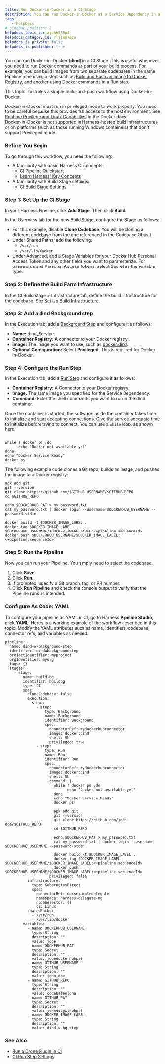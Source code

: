 ```yaml
---
title: Run Docker-in-Docker in a CI Stage
description: You can run Docker-in-Docker as a Service Dependency in a CI Stage. This example illustrates using Docker-in-Docker to build and push an image in a Run step. This can be useful if you want to build f…
tags: 
   - helpDocs
# sidebar_position: 2
helpdocs_topic_id: ajehk588p4
helpdocs_category_id: 7ljl8n7mzn
helpdocs_is_private: false
helpdocs_is_published: true
---
```


You can run Docker-in-Docker (**dind**) in a CI Stage. This is useful whenever you need to run Docker commands as part of your build process. For example, you can build images from two separate codebases in the same Pipeline: one using a step such as [Build and Push an Image to Docker Registry](../../ci-technical-reference/build-and-push-to-docker-hub-step-settings.md), and another using Docker commands in a Run step.

This topic illustrates a simple build-and-push workflow using Docker-in-Docker.

Docker-in-Docker must run in privileged mode to work properly. You need to be careful because this provides full access to the host environment. See [Runtime Privilege and Linux Capabilities](https://docs.docker.com/engine/reference/run/#runtime-privilege-and-linux-capabilities) in the Docker docs.  
Docker-in-Docker is not supported in Harness-hosted build infrastructures or on platforms (such as those running Windows containers) that don't support Privileged mode. 

### Before You Begin

To go through this workflow, you need the following:

* A familiarity with basic Harness CI concepts:
	+ [CI Pipeline Quickstart](../../ci-quickstarts/ci-pipeline-quickstart.md)
	+ [Learn Harness' Key Concepts](../../../getting-started/learn-harness-key-concepts.md)
* A familiarity with Build Stage settings:
	+ [CI Build Stage Settings](../../ci-technical-reference/ci-stage-settings.md)

### Step 1: Set Up the CI Stage

In your Harness Pipeline, click **Add Stage**. Then click **Build**.

In the Overview tab for the new Build Stage, configure the Stage as follows:

* For this example, disable **Clone Codebase**. You will be cloning a different codebase from the one referenced in the Codebase Object.
* Under Shared Paths, add the following:
	+ `/var/run`
	+ `/var/lib/docker`
* Under Advanced, add a Stage Variables for your Docker Hub Personal Access Token and any other fields you want to parameterize. For passwords and Personal Access Tokens, select Secret as the variable type.

### Step 2: Define the Build Farm Infrastructure

In the CI Build stage > Infrastructure tab, define the build infrastructure for the codebase. See [Set Up Build Infrastructure](/docs/category/set-up-build-infrastructure).

### Step 3: Add a dind Background step

In the Execution tab, add a [Background Step](../../ci-technical-reference/background-step-settings.md) and configure it as follows:

* **Name:** dind_Service.
* **Container Registry:** A connector to your Docker registry.
* **Image:** The image you want to use, such as [docker:dind](https://hub.docker.com/_/docker).
* **Optional Configuration:** Select **Privileged**. This is required for Docker-in-Docker.

### Step 4: Configure the Run Step

In the Execution tab, add a [Run Step](../../ci-technical-reference/run-step-settings.md) and configure it as follows:

* **Container Registry:** A Connector to your Docker registry.
* **Image:** The same image you specified for the Service Dependency.
* **Command:** Enter the shell commands you want to run in the dind container.

Once the container is started, the software inside the container takes time to initialize and start accepting connections. Give the service adequate time to initialize before trying to connect. You can use a `while` loop, as shown here:


```
  
while ! docker ps ;do   
      echo "Docker not available yet"  
done  
echo "Docker Service Ready"  
docker ps  

```
The following example code clones a Git repo, builds an image, and pushes the image to a Docker registry:


```
apk add git  
git --version  
git clone https://github.com/$GITHUB_USERNAME/$GITHUB_REPO  
cd $GITHUB_REPO  
  
echo $DOCKERHUB_PAT > my_password.txt  
cat my_password.txt | docker login --username $DOCKERHUB_USERNAME --password-stdin  
  
docker build -t $DOCKER_IMAGE_LABEL .  
docker tag $DOCKER_IMAGE_LABEL $DOCKERHUB_USERNAME/$DOCKER_IMAGE_LABEL:<+pipeline.sequenceId>  
docker push $DOCKERHUB_USERNAME/$DOCKER_IMAGE_LABEL:<+pipeline.sequenceId>
```
### Step 5: Run the Pipeline

Now you can run your Pipeline. You simply need to select the codebase.

1. Click **Save**.
2. Click **Run**.
3. If prompted, specify a Git branch, tag, or PR number.
4. Click **Run Pipeline** and check the console output to verify that the Pipeline runs as intended.

### Configure As Code: YAML

To configure your pipeline as YAML in CI, go to Harness **Pipeline Studio**, click **YAML**. Here’s is a working example of the workflow described in this topic. Modify the YAML attributes such as name, identifiers, codebase, connector refs, and variables as needed.


```
pipeline:
  name: dind-w-background-step
  identifier: dindwbackgroundstep
  projectIdentifier: myproject
  orgIdentifier: myorg
  tags: {}
  stages:
    - stage:
        name: build-bg
        identifier: buildbg
        type: CI
        spec:
          cloneCodebase: false
          execution:
            steps:
              - step:
                  type: Background
                  name: Background
                  identifier: Background
                  spec:
                    connectorRef: mydockerhubconnector
                    image: docker:dind
                    shell: Sh
                    privileged: true
              - step:
                  type: Run
                  name: Run
                  identifier: Run
                  spec:
                    connectorRef: mydockerhubconnector
                    image: docker:dind
                    shell: Sh
                    command: |-
                      while ! docker ps ;do   
                            echo "Docker not available yet"  
                      done  
                      echo "Docker Service Ready"  
                      docker ps 

                      apk add git  
                      git --version  
                      git clone https://github.com/john-doe/$GITHUB_REPO  
                      cd $GITHUB_REPO  
                        
                      echo $DOCKERHUB_PAT > my_password.txt  
                      cat my_password.txt | docker login --username $DOCKERHUB_USERNAME --password-stdin  
                        
                      docker build -t $DOCKER_IMAGE_LABEL .  
                      docker tag $DOCKER_IMAGE_LABEL $DOCKERHUB_USERNAME/$DOCKER_IMAGE_LABEL:<+pipeline.sequenceId>  
                      docker push $DOCKERHUB_USERNAME/$DOCKER_IMAGE_LABEL:<+pipeline.sequenceId>
                    privileged: false
          infrastructure:
            type: KubernetesDirect
            spec:
              connectorRef: docsexampledelegate
              namespace: harness-delegate-ng
              nodeSelector: {}
              os: Linux
          sharedPaths:
            - /var/run
            - /var/lib/docker
        variables:
          - name: DOCKERHUB_USERNAME
            type: String
            description: ""
            value: jdoe
          - name: DOCKERHUB_PAT
            type: Secret
            description: ""
            value: jdoedockerhubpat
          - name: GITHUB_USERNAME
            type: String
            description: ""
            value: john-doe
          - name: GITHUB_REPO
            type: String
            description: ""
            value: codebaseAlpha
          - name: GITHUB_PAT
            type: Secret
            description: ""
            value: johndoegithubpat
          - name: DOCKER_IMAGE_LABEL
            type: String
            description: ""
            value: dind-w-bg-step

```
### See Also

* [Run a Drone Plugin in CI](../use-drone-plugins/run-a-drone-plugin-in-ci.md)
* [CI Run Step Settings](../../ci-technical-reference/run-step-settings.md)

